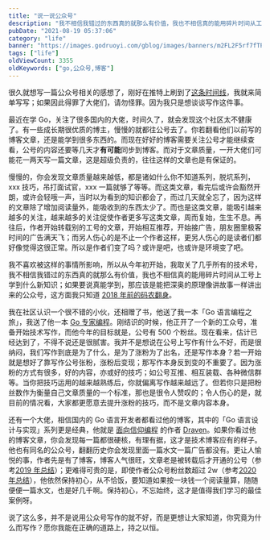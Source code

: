 ```yaml
---
title: "说一说公众号"
description: "我不相信我错过的东西真的就那么有价值，我也不相信真的能用碎片时间从工号上学到什么新知识"
pubDate: "2021-08-19 05:37:06"
category: "life"
banner: "https://images.godruoyi.com/gblog/images/banners/m2FL2F5rf7fTPCr35lvB4sDhjNH5wBNWx7fBXPzw.avif"
tags: ["life"]
oldViewCount: 3355
oldKeywords: ["go,公众号,博客"]
---
```


很久就想写一篇公众号相关的感想了，刚好在推特上刷到了[这条时间线](https://twitter.com/yihong0618/status/1428176270446059524)，我就来简单写写；如果因此得罪了大佬们，请勿怪罪。因为我只是想谈谈写作这件事。

最近在学 Go，关注了很多国内的大佬，时间久了，就会发现这个社区太不健康了。有一些成长期很优质的博主，慢慢的就都往公号去了。你若翻看他们以前写的博客文章，还是能学到很多东西的。而现在好好的博客需要关注公号才能继续查看，公号的内容还要等几天才**有可能**同步到博客。而对于文章质量，一开大佬们可能花一两天写一篇文章，这是超级负责的，往往这样的文章也是有保证的。

慢慢的，你会发现文章质量越来越低，都是诸如什么你不知道系列，脱坑系列，xxx 技巧，吊打面试官，xxx 一篇就够了等等。而这类文章，看完后或许会豁然开朗，或许会轻哦一声，当时以为看到的知识都会了，而过几天就全忘了，因为这样的文章除了增加阅读量外，能吸收到的东西太少了。而也是这类文章，能吸引越来越多的关注，越来越多的关注促使作者更多写这类文章，周而复始，生生不息。再往后，作者开始转载别的工号的文章，开始相互推荐，开始接广告，朋友圈里极客时间的广告满天飞；而另人伤心的是不止一个作者这样，更另人伤心的是读者们都好像觉得这很正常。所以是作者们变了吗？或许是吧，也或许是环境变了吧。

我不喜欢被这样的事情所影响，所以从今年初开始，我取关了几乎所有的技术号，我不相信我错过的东西真的就那么有价值，我也不相信真的能用碎片时间从工号上学到什么新知识；如果要说真能学到，那应该是能把深奥的原理像讲故事一样讲出来的公众号，这方面我只知道 [2018 年前的码农翻身](https://mp.weixin.qq.com/s/Cpxiq7EuMtfAC8f4BmVIOQ)。

我在社区认识一个很不错的小伙，还相赠了书，他送了我一本「Go 语言编程之旅」，我送了他一本 [Go 专家编程](https://book.douban.com/subject/35144587/)。刚结识的时候，他正开了一个新的工众号，准备开始技术写作，而他今年的目标就是，公号有 500 个粉丝。现在看来，估计已经达到了，不得不说还是很腻害。我并不是想说在公号上写作有什么不好，而是很纳闷，我们写作到底是为了什么，是为了涨粉为了出名，还是写作本身？若一开始就是想好了靠写作公号张粉，涨粉后变现；那写作本身反到变的不重要了。因为涨粉的方式有很多，好的内容，亦或好的技巧；如公号互推、相互装载、各种微信群等。当你把技巧运用的越来越熟练后，你就偏离写作越来越远了。但若你只是把粉丝数作为衡量自己文章质量的一个标准，那也是很令人赞叹的；令人伤心的是，就目前的情况看，大家都更愿意去提升涨粉的技巧，而不是文章内容本身。

还有一个大佬，相信国内的 Go 语言开发者都看过他的博客，其中的「Go 语言设计与实现」系列更是经典，他就是 [面向信仰编程](https://draveness.me/) 的作者 [Draven](https://twitter.com/draven0xff)。如果你看过他的博客文章，你会发现每一篇都很硬核，有理有据，这才是技术博客应有的样子。他也有同名的公众号，翻翻历史你会发现里面一篇水文一篇广告都没有。更让人愉悦的事，作者先是有了博客，博客人气很旺，文章老是被转载后才开通的公号（参考[2019 年总结](https://draveness.me/2019-summary/#%E7%A4%BE%E4%BA%A4%E7%BD%91%E7%BB%9C)）；更难得可贵的是，即使作者公众号粉丝数超过 2w（参考[2020 年总结](https://draveness.me/2020-summary/#%E7%A4%BE%E4%BA%A4%E7%BD%91%E7%BB%9C)），他依然保持初心，从不恰饭，要知道如果按一块钱一个阅读量算，随随便便一篇水文，也是好几千啊。保持初心，不忘始终，这才是值得我们学习的最佳案例呀。

说了这么多，并不是说用公众号写作的就不好，而是更想让大家知道，你究竟为什么而写作？愿你我能在正确的道路上，持之以恒。

